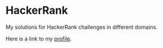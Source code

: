 # HackerRank
My solutions for HackerRank challenges in different domains.

Here is a link to my [profile](https://www.hackerrank.com/KirillMorozov_).
